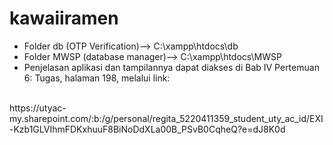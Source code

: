 # kawaiiramen
- Folder db (OTP Verification)--> C:\xampp\htdocs\db
- Folder MWSP (database manager)--> C:\xampp\htdocs\MWSP
- Penjelasan aplikasi dan tampilannya dapat diakses di Bab IV Pertemuan 6: Tugas, halaman 198, melalui link:
<br>
https://utyac-my.sharepoint.com/:b:/g/personal/regita_5220411359_student_uty_ac_id/EXI-Kzb1GLVIhmFDKxhuuF8BiNoDdXLa00B_PSvB0CqheQ?e=dJ8K0d
